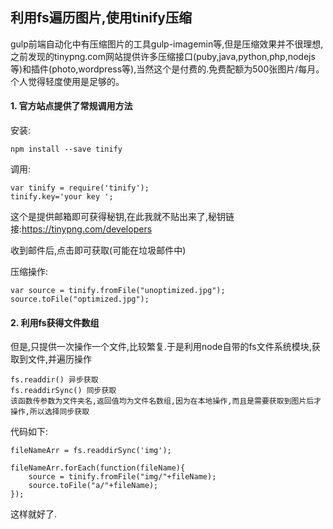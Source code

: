 ## 利用fs遍历图片,使用tinify压缩
gulp前端自动化中有压缩图片的工具gulp-imagemin等,但是压缩效果并不很理想,之前发现的tinypng.com网站提供许多压缩接口(puby,java,python,php,nodejs等)和插件(photo,wordpress等),当然这个是付费的.免费配额为500张图片/每月。个人觉得轻度使用是足够的。

#### 1. 官方站点提供了常规调用方法
安装:

	npm install --save tinify
调用:

	var tinify = require('tinify');
	tinify.key='your key ';
这个是提供邮箱即可获得秘钥,在此我就不贴出来了,秘钥链接:https://tinypng.com/developers

收到邮件后,点击即可获取(可能在垃圾邮件中)

压缩操作:

	var source = tinify.fromFile("unoptimized.jpg");
	source.toFile("optimized.jpg");

#### 2. 利用fs获得文件数组
但是,只提供一次操作一个文件,比较繁复.于是利用node自带的fs文件系统模块,获取到文件,并遍历操作

	fs.readdir() 异步获取
	fs.readdirSync() 同步获取
	该函数传参数为文件夹名,返回值均为文件名数组,因为在本地操作,而且是需要获取到图片后才操作,所以选择同步获取

代码如下:
	
	fileNameArr = fs.readdirSync('img');

	fileNameArr.forEach(function(fileName){
		source = tinify.fromFile("img/"+fileName);
		source.toFile("a/"+fileName);
	});

这样就好了.
		